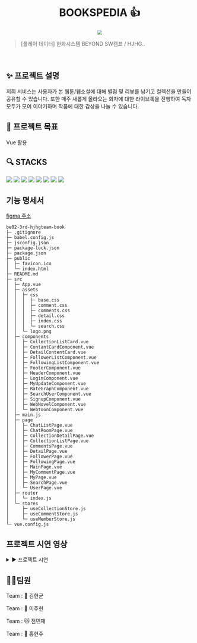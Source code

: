<h1 align="center"> BOOKSPEDIA 👍</h1>

<div align="center">
  <img src="https://github.com/beyond-sw-camp/be02-2nd-hjhgteam-book/assets/96675421/c31829c1-8b9c-48e2-892e-f4dd7b92a6a1"  style="zoom:76%;" align="center"/>
</div>

> [플레이 데이터] 한화시스템 BEYOND SW캠프 / HJHG..

<br>

## ✨ 프로젝트 설명

저희 서비스는 사용자가 본 웹툰/웹소설에 대해 별점 및 리뷰를 남기고 컬렉션을 만들어 공유할 수 있습니다.
또한 매주 새롭게 올라오는 회차에 대한 라이브톡을 진행하여 독자 모두가 모여 이야기하며 작품에 대한 감상을 나눌 수 있습니다.

## 📌 프로젝트 목표

Vue 활용

## 🔍 STACKS

  <img src="https://img.shields.io/badge/html5-E34F26?style=for-the-badge&logo=html5&logoColor=white"> 
  <img src="https://img.shields.io/badge/css-1572B6?style=for-the-badge&logo=css3&logoColor=white"> 
  <img src="https://img.shields.io/badge/javascript-F7DF1E?style=for-the-badge&logo=javascript&logoColor=black">
  <img src="https://img.shields.io/badge/vue.js-4FC08D?style=for-the-badge&logo=vue.js&logoColor=white"> 
  <img src="https://img.shields.io/badge/bootstrap-7952B3?style=for-the-badge&logo=bootstrap&logoColor=white">
  <img src="https://img.shields.io/badge/fontawesome-339AF0?style=for-the-badge&logo=fontawesome&logoColor=white">
  <img src="https://img.shields.io/badge/github-181717?style=for-the-badge&logo=github&logoColor=white">
  <img src="https://img.shields.io/badge/git-F05032?style=for-the-badge&logo=git&logoColor=white">

## 기능 명세서

[figma 주소](https://www.figma.com/files/project/182949888/%ED%98%84%EC%A3%BC%ED%98%84%EA%B7%A0..?fuid=1129304886884726829)

```
be02-3rd-hjhgteam-book
├─ .gitignore
├─ babel.config.js
├─ jsconfig.json
├─ package-lock.json
├─ package.json
├─ public
│  ├─ favicon.ico
│  └─ index.html
├─ README.md
├─ src
│  ├─ App.vue
│  ├─ assets
│  │  ├─ css
│  │  │  ├─ base.css
│  │  │  ├─ comment.css
│  │  │  ├─ comments.css
│  │  │  ├─ detail.css
│  │  │  ├─ index.css
│  │  │  └─ search.css
│  │  └─ logo.png
│  ├─ components
│  │  ├─ CollectionListCard.vue
│  │  ├─ ContantCardComponent.vue
│  │  ├─ DetailContentCard.vue
│  │  ├─ FollowerListComponent.vue
│  │  ├─ FollowingListComponent.vue
│  │  ├─ FooterComponent.vue
│  │  ├─ HeaderComponent.vue
│  │  ├─ LoginComponent.vue
│  │  ├─ MyUpdateComponent.vue
│  │  ├─ RateGraphComponent.vue
│  │  ├─ SearchUserComponent.vue
│  │  ├─ SignupComponent.vue
│  │  ├─ WebNovelComponent.vue
│  │  └─ WebtoonComponent.vue
│  ├─ main.js
│  ├─ page
│  │  ├─ ChatListPage.vue
│  │  ├─ ChatRoomPage.vue
│  │  ├─ CollectionDetailPage.vue
│  │  ├─ CollectionListPage.vue
│  │  ├─ CommentsPage.vue
│  │  ├─ DetailPage.vue
│  │  ├─ FollowerPage.vue
│  │  ├─ FollowingPage.vue
│  │  ├─ MainPage.vue
│  │  ├─ MyCommentPage.vue
│  │  ├─ MyPage.vue
│  │  ├─ SearchPage.vue
│  │  └─ UserPage.vue
│  ├─ router
│  │  └─ index.js
│  └─ stores
│     ├─ useCollectionStore.js
│     ├─ useCommentStore.js
│     └─ useMemberStore.js
└─ vue.config.js

```

## 프로젝트 시연 영상

<details>
  <summary> ▶ 프로젝트 시연</summary>

  <details>
    <summary> - 회원가입 </summary>
  </details>
  <details>
    <summary> - 로그인 </summary>
  </details>
  <details>
    <summary> - 로그아웃 </summary>
  </details>
  <details>
    <summary> - 마이페이지 </summary>

### 마이페이지

  <img src = https://github.com/beyond-sw-camp/be02-3rd-hjhgteam-book/assets/148953522/3a1e3499-814c-4dfc-8dec-993e38a00366 width="600" height="400">

  </details>
</details>

## 🤼‍♂️팀원

Team : 🐯 김현균

Team : 🐺 이주현

Team : 🐱 전민재

Team : 🦁 홍현주

##
